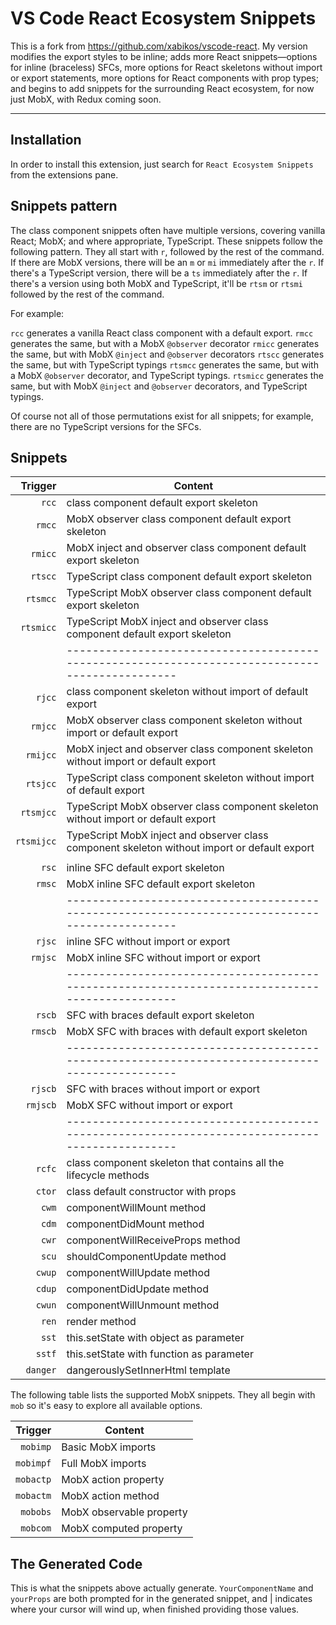 # VS Code React Ecosystem Snippets

This is a fork from https://github.com/xabikos/vscode-react. My version modifies the export styles to be inline; adds more React snippets—options for inline (braceless) SFCs, more options for React skeletons without import or export statements, more options for React components with prop types; and begins to add snippets for the surrounding React ecosystem, for now just MobX, with Redux coming soon.

---

## Installation

In order to install this extension, just search for `React Ecosystem Snippets` from the extensions pane.

## Snippets pattern

The class component snippets often have multiple versions, covering vanilla React; MobX; and where appropriate, TypeScript. These snippets follow the following pattern.  They all start with `r`, followed by the rest of the command.  If there are MobX versions, there will be an `m` or `mi` immediately after the `r`.  If there's a TypeScript version, there will be a `ts` immediately after the `r`.  If there's a version using both MobX and TypeScript, it'll be `rtsm` or `rtsmi` followed by the rest of the command. 

For example: 

`rcc` generates a vanilla React class component with a default export.
`rmcc` generates the same, but with a MobX `@observer` decorator 
`rmicc` generates the same, but with MobX `@inject` and `@observer` decorators
`rtscc` generates the same, but with TypeScript typings
`rtsmcc` generates the same, but with a MobX `@observer` decorator, and TypeScript typings.
`rtsmicc` generates the same, but with MobX `@inject` and `@observer` decorators, and TypeScript typings.

Of course not all of those permutations exist for all snippets; for example, there are no TypeScript versions for the SFCs.

## Snippets

| Trigger   | Content |
| -------:  | ------- |
| `rcc`     | class component default export skeleton |
| `rmcc`    | MobX observer class component default export skeleton |
| `rmicc`   | MobX inject and observer class component default export skeleton |
| `rtscc`   | TypeScript class component default export skeleton |
| `rtsmcc`  | TypeScript MobX observer class component default export skeleton |
| `rtsmicc` | TypeScript MobX inject and observer class component default export skeleton |
|           | ----------------------------------------------------------------------------------------------- 
| `rjcc`    | class component skeleton without import of default export |
| `rmjcc`   | MobX observer class component skeleton without import or default export |
| `rmijcc`  | MobX inject and observer class component skeleton without import or default export |
| `rtsjcc`  | TypeScript class component skeleton without import of default export |
| `rtsmjcc` | TypeScript MobX observer class component skeleton without import or default export |
| `rtsmijcc`| TypeScript MobX inject and observer class component skeleton without import or default export |
|           |
| `rsc`     | inline SFC default export skeleton |
| `rmsc`    | MobX inline SFC default export skeleton |
|           | -----------------------------------------------------------------------------------------------
| `rjsc`    | inline SFC without import or export |
| `rmjsc`   | MobX inline SFC without import or export |
|           | -----------------------------------------------------------------------------------------------
| `rscb`    | SFC with braces default export skeleton |
| `rmscb`   | MobX SFC with braces with default export skeleton |
|           | -----------------------------------------------------------------------------------------------
| `rjscb`   | SFC with braces without import or export |
| `rmjscb`  | MobX SFC without import or export |
|           | -----------------------------------------------------------------------------------------------
| `rcfc`    | class component skeleton that contains all the lifecycle methods |
| `ctor`    | class default constructor with props|
| `cwm`     | componentWillMount method |
| `cdm`     | componentDidMount method |
| `cwr`     | componentWillReceiveProps method |
| `scu`     | shouldComponentUpdate method |
| `cwup`    | componentWillUpdate method |
| `cdup`    | componentDidUpdate method |
| `cwun`    | componentWillUnmount method |
| `ren`     | render method |
| `sst`     | this.setState with object as parameter |
| `sstf`    | this.setState with function as parameter |
| `danger`  | dangerouslySetInnerHtml template|

The following table lists the supported MobX snippets.
They all begin with ```mob``` so it's easy to explore all available options.

| Trigger   | Content |
| -------:  | ------- |
| `mobimp`  | Basic MobX imports |
| `mobimpf` | Full MobX imports |
| `mobactp` | MobX action property |
| `mobactm` | MobX action method |
| `mobobs`  | MobX observable property |
| `mobcom`  | MobX computed property |


## The Generated Code

This is what the snippets above actually generate. `YourComponentName` and `yourProps` are both prompted for in the generated snippet, and | indicates where your cursor will wind up, when finished providing those values.

